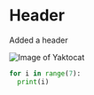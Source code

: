 # Header

Added a header

![Image of Yaktocat](https://octodex.github.com/images/yaktocat.png)

``` python
for i in range(7):
  print(i)
```


